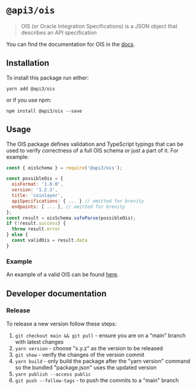 # `@api3/ois`

> OIS (or Oracle Integration Specifications) is a JSON object that describes an API specification

You can find the documentation for OIS in the [docs](https://docs.api3.org/ois/latest/).

## Installation

To install this package run either:

`yarn add @api3/ois`

or if you use npm:

`npm install @api3/ois --save`

## Usage

The OIS package defines validation and TypeScript typings that can be used to verify correctness of a full OIS schema or
just a part of it. For example:

```js
const { oisSchema } = require('@api3/ois');

const possibleOis = {
  oisFormat: '1.0.0',
  version: '1.2.3',
  title: 'coinlayer',
  apiSpecifications: { ... } // omitted for brevity
  endpoints: [ ... ], // omitted for brevity
};
const result = oisSchema.safeParse(possibleOis);
if (!result.success) {
  throw result.error
} else {
  const validOis = result.data
}
```

### Example

An example of a valid OIS can be found [here](https://github.com/api3dao/ois/blob/main/test/fixtures/ois.json).

## Developer documentation

### Release

To release a new version follow these steps:

1. `git checkout main && git pull` - ensure you are on a "main" branch with latest changes
2. `yarn version` - choose "x.y.z" as the version to be released
3. `git show` - verify the changes of the version commit
4. `yarn build` - only build the package after the "yarn version" command so the bundled "package.json" uses the updated
   version
5. `yarn publish --access public`
6. `git push --follow-tags` - to push the commits to a "main" branch
